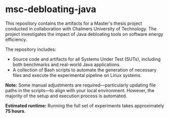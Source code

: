 # msc-debloating-java

This repository contains the artifacts for a Master's thesis project conducted in collaboration with Chalmers University of Technology. The project investigates the impact of Java debloating tools on software energy efficiency.

The repository includes:

- Source code and artifacts for all Systems Under Test (SUTs), including both benchmarks and real-world Java applications.
- A collection of Bash scripts to automate the generation of necessary files and execute the experimental pipeline on Linux systems.

**Note:** Some manual adjustments are required—particularly updating file paths in the scripts—to align with your local environment. However, the majority of the setup and execution process is automated.

**Estimated runtime:** Running the full set of experiments takes approximately **75 hours**.
